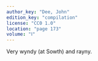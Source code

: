```yaml
---
author_key: "Dee, John"
edition_key: "compilation"
license: "CC0 1.0"
location: "page 173"
volume: "Ⅰ"
---
```

Very wyndy (at Sowth) and rayny.
